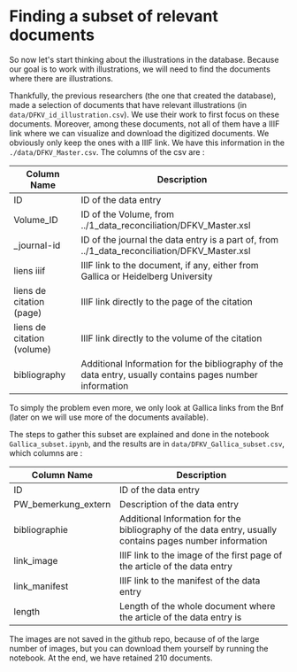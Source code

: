 # Finding a subset of relevant documents

So now let's start thinking about the illustrations in the database. Because our goal is to work with illustrations, we will need to find the documents where there are illustrations. 

Thankfully, the previous researchers (the one that created the database), made a selection of documents that have relevant illustrations (in `data/DFKV_id_illustration.csv`). We use their work to first focus on these documents. Moreover, among these documents, not all of them have a IIIF link where we can visualize and download the digitized documents. We obviously only keep the ones with a IIIF link. We have this information in the `./data/DFKV_Master.csv`. The columns of the csv are : 

| Column Name | Description |
|---|---|
| ID | ID of the data entry |
| Volume_ID | ID of the Volume, from ../1_data_reconciliation/DFKV_Master.xsl |
| \_journal-id | ID of the journal the data entry is a part of, from ../1_data_reconciliation/DFKV_Master.xsl |
| liens iiif | IIIF link to the document, if any, either from Gallica or Heidelberg University |
| liens de citation (page) | IIIF link directly to the page of the citation |
| liens de citation (volume) | IIIF link directly to the volume of the citation |
| bibliography | Additional Information for the bibliography of the data entry, usually contains pages number information |


To simply the problem even more, we only look at Gallica links from the Bnf (later on we will use more of the documents available).

The steps to gather this subset are explained and done in the notebook `Gallica_subset.ipynb`, and the results are in `data/DFKV_Gallica_subset.csv`, which columns are : 

| Column Name | Description |
|---|---|
| ID | ID of the data entry |
| PW_bemerkung_extern | Description of the data entry |
| bibliographie | Additional Information for the bibliography of the data entry, usually contains pages number information | 
| link_image | IIIF link to the image of the first page of the article of the data entry |
| link_manifest | IIIF link to the manifest of the data entry |
| length | Length of the whole document where the article of the data entry is |

The images are not saved in the github repo, because of of the large number of images, but you can download them yourself by running the notebook. At the end, we have retained 210 documents.
